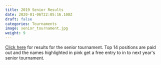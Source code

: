 ```yaml
---
title: 2019 Senior Results
date: 2020-01-06T22:05:16.108Z
draft: false
categories: Tournaments
image: senior_tournament.jpg
weight: 9
---
```


<a href="index.pdf" target="blank">Click here</a> for results for the senior tournament.  Top 14 positions are paid out and the names highlighted in pink get a free entry to in to next year's senior tournament.